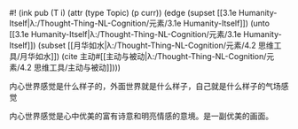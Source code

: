 #! (ink pub (T i) (attr (type Topic) (p curr)) (edge (supset [[3.1e Humanity-Itself|λ:/Thought-Thing-NL-Cognition/元素/3.1e Humanity-Itself]]) (unto [[3.1e Humanity-Itself|λ:/Thought-Thing-NL-Cognition/元素/3.1e Humanity-Itself]]) (subset [[月华如水|λ:/Thought-Thing-NL-Cognition/元素/4.2 思维工具/月华如水]]) (cite 主动#[[主动与被动|λ:/Thought-Thing-NL-Cognition/元素/4.2 思维工具/主动与被动]])))

内心世界感觉是什么样子的，外面世界就是什么样子，自己就是什么样子的气场感觉

内心世界感觉是心中优美的富有诗意和明亮情感的意境。是一副优美的画面。

